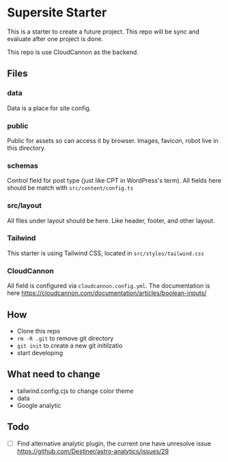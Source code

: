 # Supersite Starter

This is a starter to create a future project. This repo will be sync and evaluate after one project is done.

This repo is use CloudCannon as the backend.

## Files

### data
Data is a place for site config.

### public
Public for assets so can access it by browser. Images, favicon, robot live in this directory.

### schemas
Control field for post type (just like CPT in WordPress's term). All fields here should be match with `src/content/config.ts`

### src/layout
All files under layout should be here. Like header, footer, and other layout.

### Tailwind
This starter is using Tailwind CSS, located in `src/styles/tailwind.css`

### CloudCannon
All field is configured via `cloudcannon.config.yml`. The documentation is here https://cloudcannon.com/documentation/articles/boolean-inputs/


## How
- Clone this repo
- `rm -R .git` to remove git directory
- `git init` to create a new git initilzatio
- start developing

## What need to change
- tailwind.config.cjs to change color theme
- data
- Google analytic


## Todo
- [ ] Find alternative analytic plugin, the current one have unresolve issue https://github.com/Destiner/astro-analytics/issues/29
